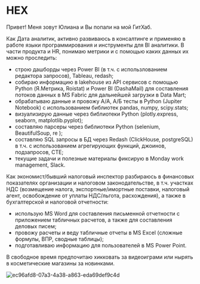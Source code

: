 # HEX
Привет! Меня зовут Юлиана и Вы попали на мой ГитХаб.

Как Дата аналитик, активно развиваюсь в консалтинге и применяю в работе языки программирования и инструменты для BI аналитики. В части продукта и HR, понимаю метрики и с помощью каких данных их можно проследить:

- строю дашборды через Power BI (в т.ч. с использлованием редактора запросов), Tableau, redash;
- собираю информацию в lakehouse из API сервисов с помощью Python (Я.Метрика, Roistat) и Power BI (DashaMail) для составления потоков данных в MS Fabric для дальнейшей загрузки в Data Mart;
- обрабатываю данные и провожу А/А, А/Б тесты в Python (Jupiter Notebook) с использованием библиотек pandas, numpy, scipy.stats;
- визуализирую данные через библиотеки Python (plotly.express, seaborn, matplotlib.pyplot);
- составляю парсеры через библиотеки Python (selenium, BeautifulSoup, re );
- составляю SQL запросы в БД через Redash (ClickHouse, postgreSQL) в т.ч. с использованием агрегирующих функций, джоинов, подзапросов, CTE;
- текущие задачи и полезные материалы фиксирую в Monday work management, Slack.

Как экономист/бывший налоговый инспектор разбираюсь в финансовых показателях организации и налоговом законодательстве, в т.ч. участках НДС (возмещение налога, экспортные/имортные поставки, налоговый агент, освобождение от уплаты НДС/льгота, расхождения), а также в бухгалтерской и налоговой отчетности:
- использую MS Word для составления письменной отчетности с приложением табличных расчетов, а также для составления деловых писем;
- провожу расчеты и веду табличные отчеты в MS Excel (сложные формулы, ВПР, сводные таблицы);
- подготавливаю информацию для пользователей в MS Power Point.

В свободное время предпочитаю хикковать за видеоиграми или нырять в косметические магазины за новинками.

![ec96afd8-07a3-4a38-a863-eda69def9c4d](https://user-images.githubusercontent.com/128701170/229280194-500e920c-eb63-4406-a24a-a3464e4ffd9b.png)
